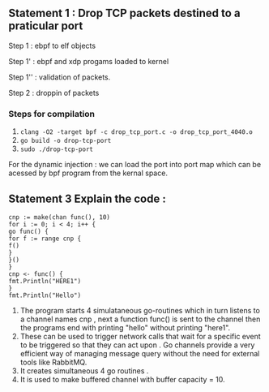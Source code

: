 ## Statement 1 : Drop TCP packets destined to a praticular port

Step 1 : ebpf to elf objects

Step 1' : ebpf and xdp progams loaded to kernel

Step 1'' : validation of packets.

Step 2 : droppin of packets

### Steps for compilation
1. `clang -O2 -target bpf -c drop_tcp_port.c -o drop_tcp_port_4040.o`
2. `go build -o drop-tcp-port`
3. `sudo ./drop-tcp-port`

For the dynamic injection : we can load the port into port map which can be acessed by bpf program from the kernal space.

## Statement 3 Explain the code :
```
cnp := make(chan func(), 10)
for i := 0; i < 4; i++ {
go func() {
for f := range cnp {
f()
}
}()
}
cnp <- func() {
fmt.Println("HERE1")
}
fmt.Println("Hello")
```
1. The program starts 4 simulataneous go-routines which in turn listens to a channel names cnp , next a function func() is sent to the channel
   then the programs end with printing "hello" without printing "here1".
2. These can be used to trigger network calls that wait for a specific event to be triggered so that they can act upon . Go channels
    provide a very efficient way of managing message query without the need for external tools like RabbitMQ.
3. It creates simultaneous 4 go routines .
4. It is used to make buffered channel with buffer capacity = 10.
